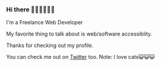 ### Hi there 👋🏾👋🏽👋🏽

I'm a Freelance Web Developer

My favorite thing to talk about is web/software accessiblity. 

Thanks for checking out my profile.

You can check me out on [Twitter](https://twitter.com/mainstreamdev) too. 
Note: I love cats😺😺😺

